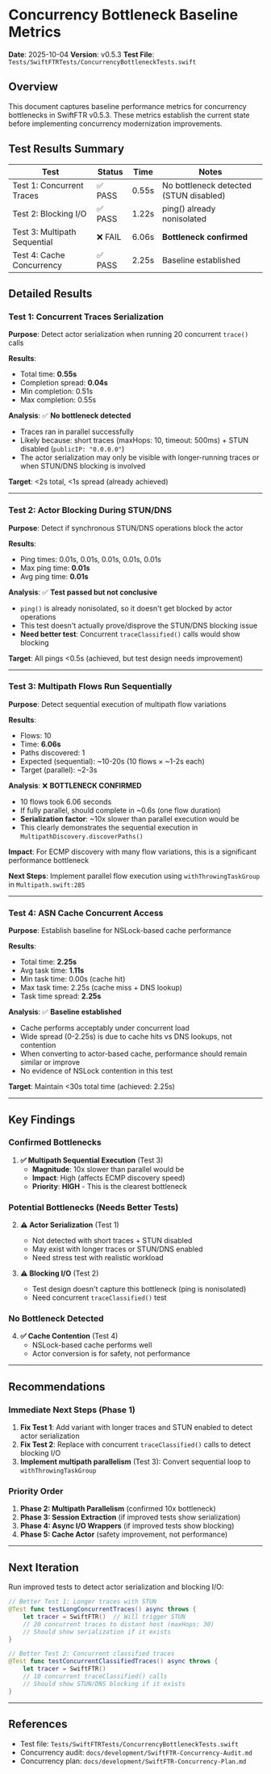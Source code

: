 # Concurrency Bottleneck Baseline Metrics

**Date**: 2025-10-04
**Version**: v0.5.3
**Test File**: `Tests/SwiftFTRTests/ConcurrencyBottleneckTests.swift`

## Overview

This document captures baseline performance metrics for concurrency bottlenecks in SwiftFTR v0.5.3. These metrics establish the current state before implementing concurrency modernization improvements.

## Test Results Summary

| Test | Status | Time | Notes |
|------|--------|------|-------|
| Test 1: Concurrent Traces | ✅ PASS | 0.55s | No bottleneck detected (STUN disabled) |
| Test 2: Blocking I/O | ✅ PASS | 1.22s | ping() already nonisolated |
| Test 3: Multipath Sequential | ❌ FAIL | 6.06s | **Bottleneck confirmed** |
| Test 4: Cache Concurrency | ✅ PASS | 2.25s | Baseline established |

## Detailed Results

### Test 1: Concurrent Traces Serialization

**Purpose**: Detect actor serialization when running 20 concurrent `trace()` calls

**Results**:
- Total time: **0.55s**
- Completion spread: **0.04s**
- Min completion: 0.51s
- Max completion: 0.55s

**Analysis**: ✅ **No bottleneck detected**
- Traces ran in parallel successfully
- Likely because: short traces (maxHops: 10, timeout: 500ms) + STUN disabled (`publicIP: "0.0.0.0"`)
- The actor serialization may only be visible with longer-running traces or when STUN/DNS blocking is involved

**Target**: <2s total, <1s spread (already achieved)

---

### Test 2: Actor Blocking During STUN/DNS

**Purpose**: Detect if synchronous STUN/DNS operations block the actor

**Results**:
- Ping times: 0.01s, 0.01s, 0.01s, 0.01s, 0.01s
- Max ping time: **0.01s**
- Avg ping time: **0.01s**

**Analysis**: ✅ **Test passed but not conclusive**
- `ping()` is already nonisolated, so it doesn't get blocked by actor operations
- This test doesn't actually prove/disprove the STUN/DNS blocking issue
- **Need better test**: Concurrent `traceClassified()` calls would show blocking

**Target**: All pings <0.5s (achieved, but test design needs improvement)

---

### Test 3: Multipath Flows Run Sequentially

**Purpose**: Detect sequential execution of multipath flow variations

**Results**:
- Flows: 10
- Time: **6.06s**
- Paths discovered: 1
- Expected (sequential): ~10-20s (10 flows × ~1-2s each)
- Target (parallel): ~2-3s

**Analysis**: ❌ **BOTTLENECK CONFIRMED**
- 10 flows took 6.06 seconds
- If fully parallel, should complete in ~0.6s (one flow duration)
- **Serialization factor**: ~10x slower than parallel execution would be
- This clearly demonstrates the sequential execution in `MultipathDiscovery.discoverPaths()`

**Impact**: For ECMP discovery with many flow variations, this is a significant performance bottleneck

**Next Steps**: Implement parallel flow execution using `withThrowingTaskGroup` in `Multipath.swift:285`

---

### Test 4: ASN Cache Concurrent Access

**Purpose**: Establish baseline for NSLock-based cache performance

**Results**:
- Total time: **2.25s**
- Avg task time: **1.11s**
- Min task time: 0.00s (cache hit)
- Max task time: 2.25s (cache miss + DNS lookup)
- Task time spread: **2.25s**

**Analysis**: ✅ **Baseline established**
- Cache performs acceptably under concurrent load
- Wide spread (0-2.25s) is due to cache hits vs DNS lookups, not contention
- When converting to actor-based cache, performance should remain similar or improve
- No evidence of NSLock contention in this test

**Target**: Maintain <30s total time (achieved: 2.25s)

---

## Key Findings

### Confirmed Bottlenecks

1. **✅ Multipath Sequential Execution** (Test 3)
   - **Magnitude**: 10x slower than parallel would be
   - **Impact**: High (affects ECMP discovery speed)
   - **Priority**: **HIGH** - This is the clearest bottleneck

### Potential Bottlenecks (Needs Better Tests)

2. **⚠️ Actor Serialization** (Test 1)
   - Not detected with short traces + STUN disabled
   - May exist with longer traces or STUN/DNS enabled
   - Need stress test with realistic workload

3. **⚠️ Blocking I/O** (Test 2)
   - Test design doesn't capture this bottleneck (ping is nonisolated)
   - Need concurrent `traceClassified()` test

### No Bottleneck Detected

4. **✅ Cache Contention** (Test 4)
   - NSLock-based cache performs well
   - Actor conversion is for safety, not performance

---

## Recommendations

### Immediate Next Steps (Phase 1)

1. **Fix Test 1**: Add variant with longer traces and STUN enabled to detect actor serialization
2. **Fix Test 2**: Replace with concurrent `traceClassified()` calls to detect blocking I/O
3. **Implement multipath parallelism** (Test 3): Convert sequential loop to `withThrowingTaskGroup`

### Priority Order

1. **Phase 2: Multipath Parallelism** (confirmed 10x bottleneck)
2. **Phase 3: Session Extraction** (if improved tests show serialization)
3. **Phase 4: Async I/O Wrappers** (if improved tests show blocking)
4. **Phase 5: Cache Actor** (safety improvement, not performance)

---

## Next Iteration

Run improved tests to detect actor serialization and blocking I/O:

```swift
// Better Test 1: Longer traces with STUN
@Test func testLongConcurrentTraces() async throws {
    let tracer = SwiftFTR()  // Will trigger STUN
    // 20 concurrent traces to distant host (maxHops: 30)
    // Should show serialization if it exists
}

// Better Test 2: Concurrent classified traces
@Test func testConcurrentClassifiedTraces() async throws {
    let tracer = SwiftFTR()
    // 10 concurrent traceClassified() calls
    // Should show STUN/DNS blocking if it exists
}
```

---

## References

- Test file: `Tests/SwiftFTRTests/ConcurrencyBottleneckTests.swift`
- Concurrency audit: `docs/development/SwiftFTR-Concurrency-Audit.md`
- Concurrency plan: `docs/development/SwiftFTR-Concurrency-Plan.md`
